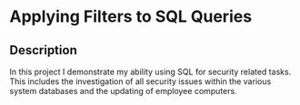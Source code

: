 <h1>Applying Filters to SQL Queries</h1>

<h2>Description</h2>
In this project I demonstrate my ability using SQL for security related tasks. This includes the
investigation of all security issues within the various system databases and the updating of
employee computers.
  
<br />
